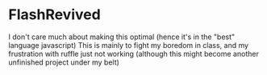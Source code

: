 # FlashRevived
I don't care much about making this optimal (hence it's in the "best" language javascript)
This is mainly to fight my boredom in class, and my frustration with ruffle just not working (although this might become another unfinished project under my belt)